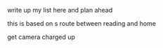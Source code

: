 write up my list here and plan ahead

this is based on s route between reading and home

get camera charged up